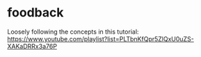 # foodback

Loosely following the concepts in this tutorial: https://www.youtube.com/playlist?list=PLTbnKfQpr5ZlQxU0uZS-XAKaDRRx3a76P
